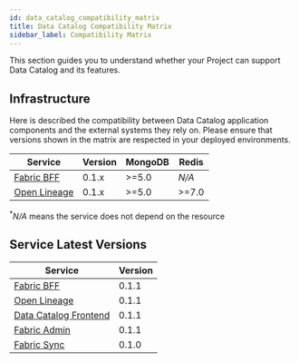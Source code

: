 ```yaml
---
id: data_catalog_compatibility_matrix
title: Data Catalog Compatibility Matrix
sidebar_label: Compatibility Matrix
---
```


This section guides you to understand whether your Project can support Data Catalog and its features.

## Infrastructure

Here is described the compatibility between Data Catalog application components and the external systems they rely on.
Please ensure that versions shown in the matrix are respected in your deployed environments.


| Service                                                     | Version | MongoDB | Redis  |
| ----------------------------------------------------------- | ------- | ------- | ------ |
| [Fabric BFF](/data_catalog/data_catalog_fabric_bff.mdx)     | 0.1.x   | \>=5.0  | _N/A_  |
| [Open Lineage](/data_catalog/data_catalog_open_lineage.mdx) | 0.1.x   | \>=5.0  | \>=7.0 |
<p><sup>*</sup><em>N/A</em> means the service does not depend on the resource</p>

## Service Latest Versions

| Service                                                          | Version |
| ---------------------------------------------------------------- | ------- |
| [Fabric BFF](/data_catalog/data_catalog_fabric_bff.mdx)          | 0.1.1   |
| [Open Lineage](/data_catalog/data_catalog_open_lineage.mdx)      | 0.1.1   |
| [Data Catalog Frontend](/data_catalog/data_catalog_frontend.mdx) | 0.1.1   |
| [Fabric Admin](/data_catalog/database_setup.mdx)                 | 0.1.1   |
| [Fabric Sync](/data_catalog/data_catalog_agent_setup.mdx)        | 0.1.0   |